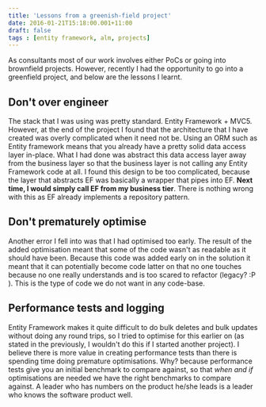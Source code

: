 ```yaml
---
title: 'Lessons from a greenish-field project'
date: 2016-01-21T15:18:00.001+11:00
draft: false
tags : [entity framework, alm, projects]
---
```


As consultants most of our work involves either PoCs or going into brownfield projects. However, recently I had the opportunity to go into a greenfield project, and below are the lessons I learnt.

## Don't over engineer
The stack that I was using was pretty standard. Entity Framework + MVC5. However, at the end of the project I found that the architecture that I have created was overly complicated when it need not be. Using an ORM such as Entity framework means that you already have a pretty solid data access layer in-place. What I had done was abstract this data access layer away from the business layer so that the business layer is not calling any Entity Framework code at all. I found this design to be too complicated, because the layer that abstracts EF was basically a wrapper that pipes into EF. **Next time, I would simply call EF from my business tier**. There is nothing wrong with this as EF already implements a repository pattern.  

## Don't prematurely optimise
Another error I fell into was that I had optimised too early. The result of the added optimisation meant that some of the code wasn't as readable as it should have been. Because this code was added early on in the solution it meant that it can potentially become code latter on that no one touches because no one really understands and is too scared to refactor (legacy? :P ). This is the type of code we do not want in any code-base.  
  

## Performance tests and logging
Entity Framework makes it quite difficult to do bulk deletes and bulk updates without doing any round trips, so I tried to optimise for this earlier on (as stated in the previously, I wouldn't do this if I started another project). I believe there is more value in creating performance tests than there is spending time doing premature optimisations. Why? because performance tests give you an initial benchmark to compare against, so that _when and if_ optimisations are needed we have the right benchmarks to compare against. A leader who has numbers on the product he/she leads is a leader who knows the software product well.